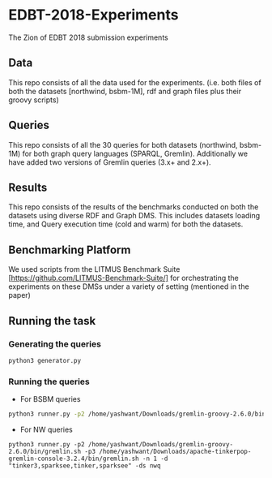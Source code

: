 # EDBT-2018-Experiments
The Zion of EDBT 2018 submission experiments

## Data
This repo consists of all the data used for the experiments. (i.e. both files of both the datasets [northwind, bsbm-1M], rdf and graph files plus their groovy scripts)

## Queries
This repo consists of all the 30 queries for both datasets (northwind, bsbm-1M) for both graph query languages (SPARQL, Gremlin). Additionally we have added two versions of Gremlin queries (3.x+ and 2.x+).

## Results
This repo consists of the results of the benchmarks conducted on both the datasets using diverse RDF and Graph DMS.
This includes datasets loading time, and Query execution time (cold and warm) for both the datasets.

## Benchmarking Platform
We used scripts from the LITMUS Benchmark Suite [https://github.com/LITMUS-Benchmark-Suite/] for orchestrating the experiments on these DMSs under a variety of setting (mentioned in the paper)


## Running the task
### Generating the queries
```sh
python3 generator.py
```

### Running the queries

* For BSBM queries
```sh
python3 runner.py -p2 /home/yashwant/Downloads/gremlin-groovy-2.6.0/bin/gremlin.sh -p3 /home/yashwant/Downloads/apache-tinkerpop-gremlin-console-3.2.4/bin/gremlin.sh -n 1 -d "tinker3,sparksee,tinker,sparksee" -ds bsbmq
```
* For NW queries
```
python3 runner.py -p2 /home/yashwant/Downloads/gremlin-groovy-2.6.0/bin/gremlin.sh -p3 /home/yashwant/Downloads/apache-tinkerpop-gremlin-console-3.2.4/bin/gremlin.sh -n 1 -d "tinker3,sparksee,tinker,sparksee" -ds nwq
```
